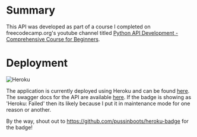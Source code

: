 # Summary 

This API was developed as part of a course I completed on freecodecamp.org's youtube channel titled [Python API Development - Comprehensive Course for Beginners](https://youtu.be/0sOvCWFmrtA). 

# Deployment
![Heroku](https://heroku-badge.herokuapp.com/?app=heroku-badge)

The application is currently deployed using Heroku and can be found [here](https://fastapi-timmyb-blog.herokuapp.com/). The swagger docs for the API are available [here](https://fastapi-timmyb-blog.herokuapp.com/docs). If the badge is showing as 'Heroku: Failed' then its likely because I put it in maintenance mode for one reason or another. 

By the way, shout out to https://github.com/pussinboots/heroku-badge for the badge!

